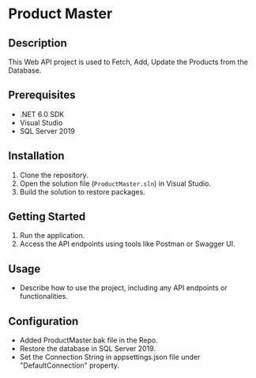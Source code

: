 # Product Master

## Description
This Web API project is used to Fetch, Add, Update the Products from the Database.  

## Prerequisites
- .NET 6.0 SDK
- Visual Studio
- SQL Server 2019
  
## Installation
1. Clone the repository.
2. Open the solution file (`ProductMaster.sln`) in Visual Studio.
3. Build the solution to restore packages.

## Getting Started
1. Run the application.
2. Access the API endpoints using tools like Postman or Swagger UI.

## Usage
- Describe how to use the project, including any API endpoints or functionalities.

## Configuration
- Added ProductMaster.bak file in the Repo.
- Restore the database in SQL Server 2019.
- Set the Connection String in appsettings.json file under "DefaultConnection" property. 
